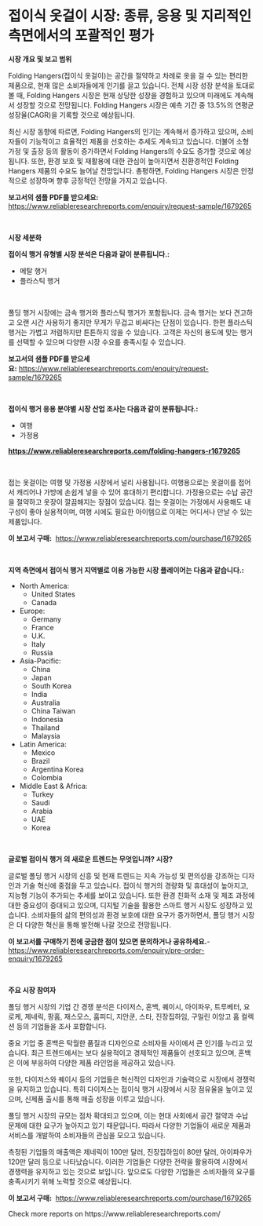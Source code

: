 <p><h1>접이식 옷걸이 시장: 종류, 응용 및 지리적인 측면에서의 포괄적인 평가</h1></p><p><strong>시장 개요 및 보고 범위</strong></p>
<p><p>Folding Hangers(접이식 옷걸이)는 공간을 절약하고 차례로 옷을 걸 수 있는 편리한 제품으로, 현재 많은 소비자들에게 인기를 끌고 있습니다. 전체 시장 성장 분석을 토대로 볼 때, Folding Hangers 시장은 현재 상당한 성장을 경험하고 있으며 미래에도 계속해서 성장할 것으로 전망됩니다. Folding Hangers 시장은 예측 기간 중 13.5%의 연평균 성장율(CAGR)을 기록할 것으로 예상됩니다. </p><p>최신 시장 동향에 따르면, Folding Hangers의 인기는 계속해서 증가하고 있으며, 소비자들이 기능적이고 효율적인 제품을 선호하는 추세도 계속되고 있습니다. 더불어 소형 가정 및 출장 등의 활동이 증가하면서 Folding Hangers의 수요도 증가할 것으로 예상됩니다. 또한, 환경 보호 및 재활용에 대한 관심이 높아지면서 친환경적인 Folding Hangers 제품의 수요도 늘어날 전망입니다. 총평하면, Folding Hangers 시장은 안정적으로 성장하며 향후 긍정적인 전망을 가지고 있습니다.</p></p>
<p><strong>보고서의 샘플 PDF를 받으세요:</strong> <a href="https://www.reliableresearchreports.com/enquiry/request-sample/1679265">https://www.reliableresearchreports.com/enquiry/request-sample/1679265</a></p>
<p>&nbsp;</p>
<p><strong>시장 세분화</strong></p>
<p><strong>접이식 행거 유형별 시장 분석은 다음과 같이 분류됩니다.:</strong></p>
<p><ul><li>메탈 행거</li><li>플라스틱 행거</li></ul></p>
<p>&nbsp;</p>
<p><p>폴딩 행거 시장에는 금속 행거와 플라스틱 행거가 포함됩니다. 금속 행거는 보다 견고하고 오랜 시간 사용하기 좋지만 무게가 무겁고 비싸다는 단점이 있습니다. 한편 플라스틱 행거는 가볍고 저렴하지만 튼튼하지 않을 수 있습니다. 고객은 자신의 용도에 맞는 행거를 선택할 수 있으며 다양한 시장 수요를 충족시킬 수 있습니다.</p></p>
<p><strong>보고서의 샘플 PDF를 받으세요:</strong>&nbsp;<a href="https://www.reliableresearchreports.com/enquiry/request-sample/1679265">https://www.reliableresearchreports.com/enquiry/request-sample/1679265</a></p>
<p>&nbsp;</p>
<p><strong> 접이식 행거 응용 분야별 시장 산업 조사는 다음과 같이 분류됩니다.:</strong></p>
<p><ul><li>여행</li><li>가정용</li></ul></p>
<p><strong><a href="https://www.reliableresearchreports.com/folding-hangers-r1679265">https://www.reliableresearchreports.com/folding-hangers-r1679265</a></strong></p>
<p>&nbsp;</p>
<p><p>접는 옷걸이는 여행 및 가정용 시장에서 널리 사용됩니다. 여행용으로는 옷걸이를 접어서 캐리어나 가방에 손쉽게 넣을 수 있어 휴대하기 편리합니다. 가정용으로는 수납 공간을 절약하고 옷장이 깔끔해지는 장점이 있습니다. 접는 옷걸이는 가정에서 사용해도 내구성이 좋아 실용적이며, 여행 시에도 필요한 아이템으로 이제는 어디서나 만날 수 있는 제품입니다.</p></p>
<p><strong>이 보고서 구매:</strong>&nbsp; <a href="https://www.reliableresearchreports.com/purchase/1679265">https://www.reliableresearchreports.com/purchase/1679265</a></p>
<p>&nbsp;</p>
<p><strong>지역 측면에서 접이식 행거 지역별로 이용 가능한 시장 플레이어는 다음과 같습니다.:</strong></p>
<p><ul>
    <li>
        North America:
        <ul>
            <li>United States</li>
            <li>Canada</li>
        </ul>
    </li>
    <li>
        Europe:
        <ul>
            <li>Germany</li>
            <li>France</li>
            <li>U.K.</li>
            <li>Italy</li>
            <li>Russia</li>
        </ul>
    </li>
    <li>
        Asia-Pacific:
        <ul>
            <li>China</li>
            <li>Japan</li>
            <li>South Korea</li>
            <li>India</li>
            <li>Australia</li>
            <li>China Taiwan</li>
            <li>Indonesia</li>
            <li>Thailand</li>
            <li>Malaysia</li>
        </ul>
    </li>
    <li>
        Latin America:
        <ul>
            <li>Mexico</li>
            <li>Brazil</li>
            <li>Argentina Korea</li>
            <li>Colombia</li>
        </ul>
    </li>
    <li>
        Middle East & Africa:
        <ul>
            <li>Turkey</li>
            <li>Saudi</li>
            <li>Arabia</li>
            <li>UAE</li>
            <li>Korea</li>
        </ul>
    </li>
    </ul></p>
<p>&nbsp;</p>
<p><strong>글로벌 접이식 행거 의 새로운 트렌드는 무엇입니까? 시장?</strong></p>
<p><p>글로벌 폴딩 행거 시장의 신흥 및 현재 트렌드는 지속 가능성 및 편의성을 강조하는 디자인과 기술 혁신에 중점을 두고 있습니다. 접이식 행거의 경량화 및 휴대성이 높아지고, 지능형 기능이 추가되는 추세를 보이고 있습니다. 또한 환경 친화적 소재 및 제조 과정에 대한 중요성이 증대되고 있으며, 디지털 기술을 활용한 스마트 행거 시장도 성장하고 있습니다. 소비자들의 삶의 편의성과 환경 보호에 대한 요구가 증가하면서, 폴딩 행거 시장은 더 다양한 혁신을 통해 발전해 나갈 것으로 전망됩니다.</p></p>
<p><strong>이 보고서를 구매하기 전에 궁금한 점이 있으면 문의하거나 공유하세요.</strong>- <a href="https://www.reliableresearchreports.com/enquiry/pre-order-enquiry/1679265">https://www.reliableresearchreports.com/enquiry/pre-order-enquiry/1679265</a></p>
<p>&nbsp;</p>
<p><strong>주요 시장 참여자</strong></p>
<p><p>폴딩 행거 시장의 기업 간 경쟁 분석은 다이저스, 혼백, 퀘이시, 아이파우, 트루베터, 요로케, 제네릭, 팡홈, 재스모스, 훔피디, 지안쿤, 스타, 진장집하임, 구일린 이앙고 홈 컬렉션 등의 기업들을 조사 포함합니다. </p><p>중요 기업 중 혼백은 탁월한 품질과 디자인으로 소비자들 사이에서 큰 인기를 누리고 있습니다. 최근 트렌드에서는 보다 실용적이고 경제적인 제품들이 선호되고 있으며, 혼백은 이에 부응하여 다양한 제품 라인업을 제공하고 있습니다. </p><p>또한, 다이저스와 퀘이시 등의 기업들은 혁신적인 디자인과 기술력으로 시장에서 경쟁력을 유지하고 있습니다. 특히 다이저스는 접이식 행거 시장에서 시장 점유율을 높이고 있으며, 신제품 출시를 통해 매출 성장을 이루고 있습니다. </p><p>폴딩 행거 시장의 규모는 점차 확대되고 있으며, 이는 현대 사회에서 공간 절약과 수납 문제에 대한 요구가 높아지고 있기 때문입니다. 따라서 다양한 기업들이 새로운 제품과 서비스를 개발하여 소비자들의 관심을 모으고 있습니다. </p><p>측정된 기업들의 매출액은 제네릭이 100만 달러, 진장집하임이 80만 달러, 아이파우가 120만 달러 등으로 나타났습니다. 이러한 기업들은 다양한 전략을 활용하여 시장에서 경쟁력을 유지하고 있는 것으로 보입니다. 앞으로도 다양한 기업들은 소비자들의 요구를 충족시키기 위해 노력할 것으로 예상됩니다.</p></p>
<p><strong>이 보고서 구매:</strong>&nbsp;&nbsp;<a href="https://www.reliableresearchreports.com/purchase/1679265">https://www.reliableresearchreports.com/purchase/1679265</a></p>
<p>Check more reports on https://www.reliableresearchreports.com/</p>
